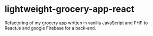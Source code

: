 # lightweight-grocery-app-react
Refactoring of my grocery app written in vanilla JavaScript and PHP to ReactJs and google Firebase for a back-end.
